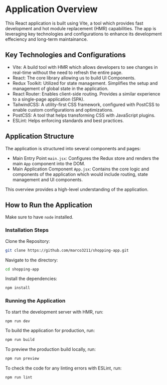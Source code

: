 # Application Overview 

This React application is built using Vite, a tool which provides fast development and hot module replacement (HMR) capabilities. The app is leveraging key technologies and configurations to enhance its development effeciency and long-term maintainance. 

## Key Technologies and Configurations

- Vite: A build tool with HMR which allows developers to see changes in real-time without the need to refresh the entire page.
- React: The core library allowing us to build UI Components.
- Redux Toolkit: Utilized for state management. Simplifies the setup and management of global state in the application. 
- React Router: Enables client-side routing. Provides a similar experience to a single-page application (SPA).
- TailwindCSS: A utility-first CSS framework, configured with PostCSS to enable custom configurations and optimizations.
- PostCSS: A tool that helps transforming CSS with JavaScript plugins. 
- ESLint: Helps enforcing standards and best practices. 

## Application Structure

The application is structured into several components and pages: 

- Main Entry Point `main.jsx`: Configures the Redux store and renders the main `App` component into the DOM. 
- Main Application Component `App.jsx`: Contains the core logic and components of the application which would include routing, state management and UI components. 

This overview provides a high-level understanding of the application. 

## How to Run the Application

Make sure to have `node` installed.

### Installation Steps 

Clone the Repository: 

```bash
git clone https://github.com/marco3211/shopping-app.git
```

Navigate to the directory: 

```bash
cd shopping-app
```

Install the dependencies: 

```bash
npm install 
```

### Running the Application

To start the development server with HMR, run: 

```bash
npm run dev
```

To build the application for production, run: 

```bash
npm run build
```

To preview the production build locally, run: 

```bash
npm run preview
```

To check the code for any linting errors with ESLint, run:

```bash
npm run lint
```
